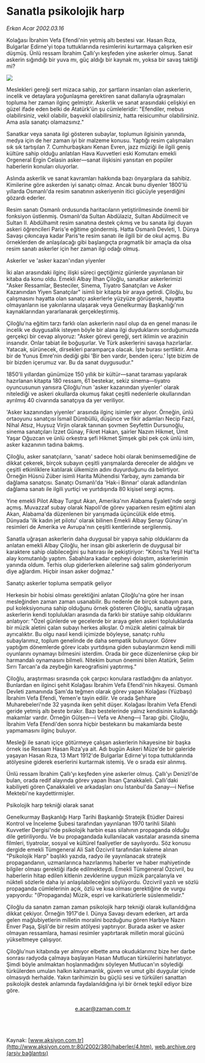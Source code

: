 # Sanatla psikolojik harp

*Erkan Acar 2002.03.16*

<div>
 <p class="spot">
  Kolağası İbrahim Vefa Efendi'nin yetmiş altı bestesi var.  Hasan Rıza,  Bulgarlar Edirne'yi topa tuttuklarında resimlerini kurtarmaya çalışırken esir düşmüş.  Ünlü ressam İbrahim Çallı'yı keşfeden yine askerler olmuş. Sanat askerin sığındığı bir yuva mı, güç aldığı bir kaynak mı, yoksa bir savaş taktiği mi?
 </p>
 <p class="metin">
 </p>
 <img border="0" src="/web/20020325040531im_/http://www.aksiyon.com.tr/2002/380/resimler/sanat.jpg"/>
 <p class="metin">
  Meslekleri gereği sert mizaca sahip, zor şartların insanları olan askerlerin, incelik ve detaylara yoğunlaşma gerektiren sanat dallarıyla uğraşmaları  topluma her zaman ilginç gelmiştir.  Askerlik ve sanat arasındaki  çelişkiyi  en güzel ifade eden belki de Atatürk'ün şu cümleleridir: "Efendiler, mebus olabilirsiniz, vekil olabilir, başvekil olabilirsiniz, hatta reisicumhur olabilirsiniz. Ama asla sanatçı olamazsınız."
 </p>
 <p class="metin">
  Sanatkar veya sanata ilgi gösteren subaylar, toplumun ilgisinin yanında, medya için de her zaman iyi bir malzeme konusu. Yaptığı resim çalışmaları sık sık tartışılan 7. Cumhurbaşkanı Kenan Evren, jazz müziği ile ilgili geniş kültüre sahip olduğu anlatılan Hava Kuvvetleri eski Komutanı emekli Orgeneral Ergin Celasin asker—sanat ilişkisini yansıtan   en popüler haberlerin konuları oluyorlar.
 </p>
 <p class="metin">
  Aslında askerlik ve sanat kavramları hakkında bazı önyargılara da sahibiz. Kimilerine göre askerden iyi sanatçı olmaz. Ancak bunu diyenler 1800'lü yıllarda Osmanlı'da resim sanatının askeriyenin itici gücüyle yeşerdiğini gözardı ederler.
 </p>
 <p class="metin">
  Resim sanatı Osmanlı ordusunda haritacıların yetiştirilmesinde önemli bir fonksiyon üstlenmiş. Osmanlı'da Sultan Abdülaziz, Sultan Abdülmecit ve Sultan II. Abdülhamit resim sanatına destek çıkmış ve bu sanata ilgi duyan askeri öğrencileri Paris'e eğitime göndermiş. Hatta Osmanlı Devleti, 1. Dünya Savaşı çıkıncaya kadar Paris'te resim sanatı ile ilgili bir de okul açmış. Bu örneklerden de anlaşılacağı gibi başlangıçta pragmatik bir amaçla da olsa resim sanatı askerler için her zaman ilgi odağı olmuş.
 </p>
 <p class="metin">
  Askerler ve 'asker kazan'ından yiyenler
 </p>
 <p class="metin">
  İki alan arasındaki ilginç ilişki süreci geçtiğimiz günlerde yayınlanan bir kitaba da konu oldu. Emekli Albay İlhan Çiloğlu, sanatkar askerlerimizi "Asker Ressamlar, Besteciler, Sinema, Tiyatro Sanatçıları ve Asker Kazanından Yiyen Sanatçılar" isimli bir kitapta bir araya getirdi. Çiloğlu, bu çalışmasını hayatta olan sanatçı askerlerle yüzyüze görüşerek, hayatta olmayanların ise yakınlarına ulaşarak veya Genelkurmay Başkanlığı'nın kaynaklarından yararlanarak gerçekleştirmiş.
 </p>
 <p class="metin">
  Çiloğlu'na eğitim tarzı farklı olan askerlerin nasıl olup da en genel manası ile incelik ve duygusallık isteyen böyle bir alana ilgi duyduklarını sorduğumuzda gerçekçi bir cevap alıyoruz: "Asker görevi gereği, sert iklimin ve arazinin insanıdır.  Onlar tabiat ile boğuşurlar. Ve Türk askerlerini savaşa hazırlarlar. Yatacak, sürünecek, dirsekleri paramparça olacak. İşte burası sertliktir. Ama bir de Yunus Emre'nin dediği gibi 'Bir ben vardır, benden içeru.' İşte bizim de bir bizden içerumuz var. Bu da sanat duygusudur."
 </p>
 <p class="metin">
  1850'li yıllardan günümüze 150 yıllık bir kültür—sanat taraması yapılarak hazırlanan kitapta 180 ressam, 61 bestekar, sekiz sinema—tiyatro oyuncusunun yanısıra Çiloğlu'nun 'asker kazanından yiyenler' olarak nitelediği  ve askeri okullarda okumuş fakat çeşitli nedenlerle okullarından ayrılmış 40 civarında sanatçıya da yer veriliyor.
 </p>
 <p class="metin">
  'Asker kazanından yiyenler' arasında ilginç isimler yer alıyor. Örneğin, ünlü ortaoyunu sanatçısı İsmail Dümbüllü, düşünce ve fikir adamları Necip Fazıl, Nihal Atsız, Huysuz Virjin olarak tanınan şovmen Seyfettin Dursunoğlu, sinema sanatçıları İzzet Günay, Fikret Hakan, şairler Nazım Hikmet, Ümit Yaşar Oğuzcan ve  ünlü orkestra şefi Hikmet Şimşek gibi pek çok ünlü isim, asker kazanının tadına bakmış.
 </p>
 <p class="metin">
  Çiloğlu, asker sanatçıların, 'sanatı' sadece hobi olarak benimsemediğine de dikkat çekerek, birçok subayın çeşitli yarışmalarda dereceler de aldığını ve çeşitli etkinliklere katılarak ülkemizin adını duyurduğunu da belirtiyor. Örneğin Hüsnü Züber isimli Harita Mühendisi Yarbay, aynı zamanda bir dağlama sanatçısı.  Sanatçı Osmanlı'da 'Hak-i Binnar' olarak adlandırılan dağlama sanatı ile ilgili yurtiçi ve yurtdışında 80 kişisel sergi açmış.
 </p>
 <p class="metin">
  Yine emekli Pilot Albay Turgut Akan, Amerika'nın Alabama Eyaleti'nde sergi açmış. Muvazzaf subay olarak Napoli'de görev yaparken resim eğitimi alan Akan, Alabama'da düzenlenen bir yarışmada üçüncülük elde etmiş. Dünyada 'ilk kadın jet pilotu' olarak bilinen Emekli Albay Şenay Günay'ın resimleri de Amerika ve Avrupa'nın çeşitli kentlerinde sergilenmiş.
 </p>
 <p class="metin">
  Sanatla uğraşan askerlerin daha duygusal bir yapıya sahip olduklarını da anlatan emekli Albay Çiloğlu, her insan gibi askerlerin de duygusal bir karaktere sahip olabileceğini şu hatırası ile pekiştiriyor: "Kıbrıs'ta Yeşil Hat'ta alay komutanlığı yaptım. Sabahlara kadar cepheyi dolaştım, askerlerimin yanında oldum. Terhis olup giderlerken ailelerine sağ salim  gönderiyorum diye ağlardım. Hiçbir insan asker doğmaz."
 </p>
 <p class="metin">
  Sanatçı askerler topluma sempatik geliyor
 </p>
 <p class="metin">
  Herkesin bir hobisi olması gerektiğini anlatan Çiloğlu'na göre  her insan mesleğinden zaman zaman usanabilir. Bu nedenle de birçok subayın para, pul koleksiyonuna sahip olduğunu örnek gösteren Çiloğlu, sanatla uğraşan askerlerin kendi toplulukları arasında da farklı bir statüye sahip olduklarını anlatıyor: "Özel günlerde ve gecelerde bir araya gelen askeri topluluklarda bir müzik aletini çalan subayı herkes alkışlar. O müzik aletini çalmak bir ayrıcalıktır. Bu olgu nasıl kendi içimizde böyleyse, sanatçı ruhlu subaylarımız, toplum genelinde de daha sempatik bulunuyor. Görev yaptığım dönemlerde görev icabı yurtdışına giden subaylarımızın kendi milli oyunlarını oynamayı bilmesini isterdim. Orada bir gece düzenlenirse çıkıp bir harmandalı oynamasını bilmeli. Nitekim bunun önemini bilen Atatürk, Selim Sırrı Tarcan'a da zeybeğin kareografisini yaptırmış."
 </p>
 <p class="metin">
  Çiloğlu, araştırması sırasında çok çarpıcı konulara rastladığını da anlatıyor. Bunlardan en ilginci şehit Kolağası İbrahim Vefa Efendi'nin hikayesi. Osmanlı Devleti zamanında Şam'da teğmen olarak görev yapan Kolağası (Yüzbaşı) İbrahim Vefa Efendi, Yemen'e tayin edilir. Ve orada Şehhare Muharebeleri'nde 32 yaşında iken şehit düşer. Kolağası İbrahim Vefa Efendi geride yetmiş altı beste bırakır.  Bazı bestelerinde yalnız kendisinin kullandığı makamlar vardır. Örneğin Gülşen—i Vefa ve Aheng—i Tarap gibi. Çiloğlu, İbrahim Vefa Efendi'den sonra hiçbir bestekarın bu makamlarda beste yapmamasını ilginç buluyor.
 </p>
 <p class="metin">
  Mesleği ile sanatı içiçe götürmeye çalışan askerlerin hikayesine bir başka örnek ise  Ressam Hasan Rıza'ya ait. Adı bugün Askeri Müze'de bir galeride yaşayan Hasan Rıza, 13 Mart 1912'de Bulgarlar Edirne'yi topa tuttuklarında atölyesine giderek eserlerini kurtarmak istemiş. Ve o sırada esir alınmış.
 </p>
 <p class="metin">
  Ünlü ressam İbrahim Çallı'yı keşfeden yine askerler olmuş. Çallı'yı Denizli'de bulan, orada redif alayında görev yapan İhsan Çanakkaleli. Çallı'daki kabiliyeti gören Çanakkaleli ve arkadaşları onu İstanbul'da Sanay—i Nefise Mektebi'ne kaydettirmişler.
 </p>
 <p class="metin">
  Psikolojik harp tekniği olarak sanat
 </p>
 <p class="metin">
  Genelkurmay Başkanlığı Harp Tarihi Başkanlığı Stratejik Etüdler Dairesi Kontrol ve İnceleme Şubesi tarafından yayınlanan 1970 tarihli Silahlı Kuvvetler Dergisi'nde psikolojik harbin esas silahının propaganda olduğu dile getiriliyordu. Ve bu propagandada kullanılacak vasıtalar arasında sinema filmleri, tiyatrolar, sosyal ve kültürel faaliyetler de sayılıyordu. Söz konusu dergide emekli Tümgeneral Ali Sait Özcivril tarafından kaleme alınan "Psikolojik Harp" başlıklı yazıda, radyo ile yayınlanacak stratejik propagandanın,  uzmanlarınca hazırlanmış haberler ve haber mahiyetinde bilgiler olması gerektiği ifade edilmekteydi.  Emekli Tümgeneral Özcivril, bu haberlerin hitap edilen kitlenin zevklerine uygun müzik parçalarıyla ve nükteli sözlerle daha iyi anlaşılabileceğini söylüyordu. Özcivril yazılı ve sözlü propaganda cümlelerinin açık, özlü ve kısa olması gerektiğine de vurgu yapıyordu: "(Propaganda) Müzik, espri ve karikatürlerle süslenmelidir."
 </p>
 <p class="metin">
  Çiloğlu da sanatın zaman zaman psikolojik harp tekniği olarak kullanıldığına dikkat çekiyor. Örneğin 1917'de I. Dünya Savaşı devam ederken, art arda gelen mağlubiyetlerin milletin moralini bozduğunu gören Harbiye Nazırı Enver Paşa, Şişli'de bir resim atölyesi yaptırıyor. Burada asker ve asker olmayan ressamlara, hamasi resimler yaptırtarak milletin moral gücünü yükseltmeye çalışıyor.
 </p>
 <p class="metin">
  Çiloğlu'nun kitabında yer almıyor elbette ama okuduklarımız bize her darbe  sonrası radyoda çalmaya başlayan Hasan Mutlucan türkülerini hatırlatıyor. Şimdi böyle anılmaktan hoşlanmadığını söyleyen Mutlucan'ın söylediği türkülerden umulan halkın kahramanlık, güven ve umut gibi duygular içinde olmasıydı herhalde. Yakın tarihimizin bu  güçlü sesi ve türküleri sanattan psikolojik destek anlamında faydalanıldığına iyi bir örnek teşkil ediyor bize göre.
 </p>
 <br/>
 <center>
  <a class="anaorta" href="http://web.archive.org/web/20020325040531/mailto:e.acar@zaman.com.tr">
   e.acar@zaman.com.tr
  </a>
 </center>
 <br/>
 <br/>
 <br/>
</div>

Kaynak: [www.aksiyon.com.tr](http://www.aksiyon.com.tr:80/2002/380/haberler/4.htm), [web.archive.org (arşiv bağlantısı)](http://web.archive.org/web/20020325040531/http://www.aksiyon.com.tr:80/2002/380/haberler/4.htm)
